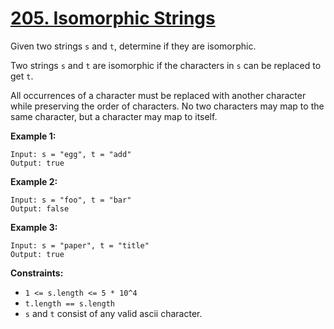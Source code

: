# [205. Isomorphic Strings](https://leetcode.com/problems/isomorphic-strings/description/)

Given two strings `s` and `t`, determine if they are isomorphic.

Two strings `s` and `t` are isomorphic if the characters in `s` can be replaced to get `t`.

All occurrences of a character must be replaced with another character while preserving the order of characters. No two characters may map to the same character, but a character may map to itself.

**Example 1:** 

```
Input: s = "egg", t = "add"
Output: true
```

**Example 2:** 

```
Input: s = "foo", t = "bar"
Output: false
```

**Example 3:** 

```
Input: s = "paper", t = "title"
Output: true
```

**Constraints:** 

- `1 <= s.length <= 5 * 10^4`
- `t.length == s.length`
- `s` and `t` consist of any valid ascii character.